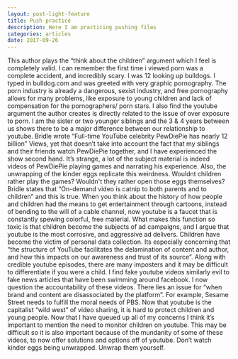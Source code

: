 ```yaml
---
layout: post-light-feature
title: Push practice
description: Here I am practicing pushing files
categories: articles
date: 2017-09-26
---
```

This author plays the “think about the children” argument which I feel is completely valid. I can remember the first time i viewed porn was a complete accident, and incredibly scary. I was 12 looking up bulldogs. I typed in bulldog.com and was greeted with very graphic pornography. The porn industry is already a dangerous, sexist industry, and free pornography allows for many problems, like exposure to young children and lack of compensation for the pornographers/ porn stars. I also find the youtube argument the author creates is directly related to the issue of over exposure to porn. 
I am the sister or two younger siblings and the 3 & 4 years between us shows there to be a major difference between our relationship to youtube. Bridle wrote “Full-time YouTube celebrity PewDiePie has nearly 12 billion” Views, yet that doesn’t take into account the fact that my siblings and their friends watch PewDiePie together, and I have experienced the show second hand. It’s strange, a lot of the subject material is indeed videos of PewDiePie playing games and narrating his experience. Also, the unwrapping of the kinder eggs replicate this weirdness. Wouldnt children rather play the games? Wouldn't they rather open those eggs themselves?
Bridle states that “On-demand video is catnip to both parents and to children” and this is true. When you think about the history of how people and children had the means to get entertainment through cartoons, instead of bending to the will of a cable channel, now youtube is a faucet that is constantly spewing colorful, free material. What makes this function so toxic is that children become the subjects of ad campaigns, and I argue that youtube is the most corrosive, and aggressive ad delivers. Children have become the victim of personal data collection. 
 Its especially concerning that “the structure of YouTube facilitates the delamination of content and author, and how this impacts on our awareness and trust of its source”. Along with credible youtube episodes, there are many imposters and it may be difficult to differentiate if you were a child. I find fake youtube videos similarly evil to fake news articles that have been swimming around facebook. 
I now question the accountability of these videos. There lies an issue for “when brand and content are disassociated by the platform”. For example, Sesame Street needs to fulfill the moral needs of PBS. Now that youtube is the capitalist “wild west” of video sharing, it is hard to protect children and young people. 
Now that I have queued up all of my concerns I think it’s important to mention the need to monitor children on youtube. This may be difficult so it is also important because of the mundanity of some of these videos, to now offer solutions and options off of youtube. Don’t watch kinder eggs being unwrapped. Unwrap them yourself. 
